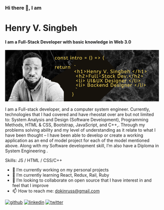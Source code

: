 

### Hi there 👋, I am
#   Henry V. Singbeh
#### I am a Full-Stack Developer with basic knowledge in Web 3.0
![I am a Full-Stack Developer with basic knowledge in Web 3.0](/images/Henry%20V.%20SINGBEH%20.png)

I am a Full-stack developer, and a computer system engineer. Currently, technologies that I had covered and have rheostat over are but not limited to: System Analysis and
Design (Software Development), Programming Methods, HTML & CSS, Bootstrap, JavaScript, and C++,. Through my problems solving ability and my level of understanding as it relate to what I have been thought – I have been able to develop or create a working application as an end of model project for each of the model mentioned above. Along with my Software development skill, I’m also have a Diploma in System Engineering .

Skills: JS / HTML / CSS/C++

- 🔭 I’m currently working on my personal projects 
- 🌱 I’m currently learning React, Redux, Rail, Ruby 
- 👯 I’m looking to collaborate on open source that I have interest in and feel that I improve 
- 📫 How to reach me: dokinruss@gmail.com 


[<img src='https://cdn.jsdelivr.net/npm/simple-icons@3.0.1/icons/github.svg' alt='github' height='40'>](https://github.com/henrycode460)  [<img src='https://cdn.jsdelivr.net/npm/simple-icons@3.0.1/icons/linkedin.svg' alt='linkedin' height='40'>](https://www.linkedin.com/in/https://www.linkedin.com/in/henry-varflay-singbeh-75707b229//)  [<img src='https://cdn.jsdelivr.net/npm/simple-icons@3.0.1/icons/twitter.svg' alt='twitter' height='40'>](https://twitter.com/https://twitter.com/460code)  


